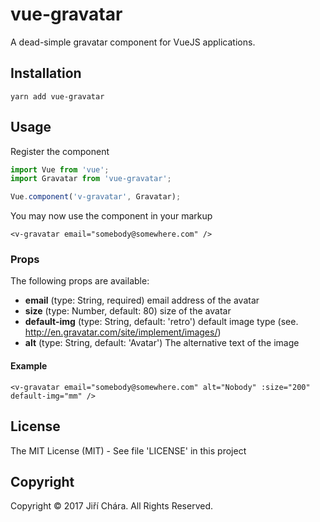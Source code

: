 # vue-gravatar

A dead-simple gravatar component for VueJS applications.

## Installation

```
yarn add vue-gravatar
```

## Usage

Register the component

```js
import Vue from 'vue';
import Gravatar from 'vue-gravatar';

Vue.component('v-gravatar', Gravatar);
```

You may now use the component in your markup

```vue
<v-gravatar email="somebody@somewhere.com" />
```

### Props

The following props are available:

* **email** (type: String, required) email address of the avatar
* **size** (type: Number, default: 80) size of the avatar
* **default-img** (type: String, default: 'retro') default image type (see. http://en.gravatar.com/site/implement/images/)
* **alt** (type: String, default: 'Avatar') The alternative text of the image

#### Example

```vue
<v-gravatar email="somebody@somewhere.com" alt="Nobody" :size="200" default-img="mm" />
```

## License

The MIT License (MIT) - See file 'LICENSE' in this project

## Copyright

Copyright © 2017 Jiří Chára. All Rights Reserved.
